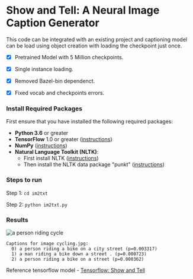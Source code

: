 # Show and Tell: A Neural Image Caption Generator


This code can be integrated with an existing project and captioning model can be
load using object creation with loading the checkpoint just once.

* [x] Pretrained Model with 5 Million checkpoints.
* [x] Single instance loading.
* [x] Removed Bazel-bin dependenct.
* [x] Fixed vocab and checkpoints errors.



### Install Required Packages
First ensure that you have installed the following required packages:

* **Python 3.6** or greater
* **TensorFlow** 1.0 or greater ([instructions](https://www.tensorflow.org/install/))
* **NumPy** ([instructions](http://www.scipy.org/install.html))
* **Natural Language Toolkit (NLTK)**:
    * First install NLTK ([instructions](http://www.nltk.org/install.html))
    * Then install the NLTK data package "punkt" ([instructions](http://www.nltk.org/data.html))

### Steps to run

Step 1: ``` cd im2txt ```

Step 2: ``` python im2txt.py ``` 

### Results
![a person riding cycle](https://github.com/Akashtyagi08/Pretrained-im2txt-single_instance/blob/master/images/cycling.jpg)

```
Captions for image cycling.jpg:
  0) a person riding a bike on a city street (p=0.003317)
  1) a man riding a bike down a street . (p=0.000723)
  2) a person riding a bike on a street (p=0.000362)
```

Reference tensorflow model - [Tensorflow: Show and Tell](https://github.com/tensorflow/models/tree/master/research/im2txt)
